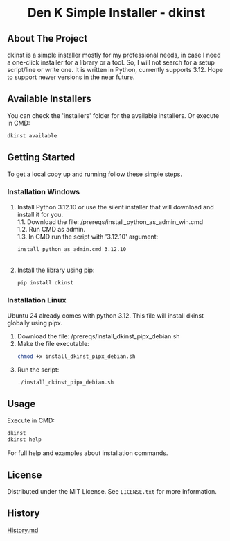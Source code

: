 <h1 align="center">Den K Simple Installer - dkinst</h1>



<!-- ABOUT THE PROJECT -->
## About The Project


dkinst is a simple installer mostly for my professional needs, in case I need a one-click installer for a library or a tool.
So, I will not search for a setup script/line or write one.
It is written in Python, currently supports 3.12. Hope to support newer versions in the near future.


<!-- AVAILABLE INSTALLERS -->
## Available Installers

You can check the 'installers' folder for the available installers.
Or execute in CMD:
```cmd
dkinst available
```


<!-- GETTING STARTED -->
## Getting Started

To get a local copy up and running follow these simple steps.

### Installation Windows

1. Install Python 3.12.10 or use the silent installer that will download and install it for you.<br>
    1.1. Download the file: /prereqs/install_python_as_admin_win.cmd<br>
    1.2. Run CMD as admin.<br>
    1.3. In CMD run the script with '3.12.10' argument:
    ```cmd
   install_python_as_admin.cmd 3.12.10
   ```
   <br>
2. Install the library using pip:
   ```cmd
   pip install dkinst
   ```
   
### Installation Linux
   
Ubuntu 24 already comes with python 3.12. This file will install dkinst globally using pipx.<br>
1. Download the file: /prereqs/install_dkinst_pipx_debian.sh<br>
2. Make the file executable:<br>
    ```sh
    chmod +x install_dkinst_pipx_debian.sh
    ```
3. Run the script:
    ```sh
    ./install_dkinst_pipx_debian.sh
    ```

<!-- USAGE EXAMPLES -->
## Usage

Execute in CMD:
```cmd
dkinst
dkinst help
```
For full help and examples about installation commands.



<!-- LICENSE -->
## License

Distributed under the MIT License. See `LICENSE.txt` for more information.



<!-- HISTORY -->
## History

[History.md](https://github.com/BugSec-Official/atomicshop/blob/main/History.md#history)